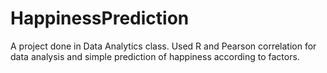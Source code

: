 # HappinessPrediction
A project done in Data Analytics class. Used R and Pearson correlation for data analysis and simple prediction of happiness according to factors.
